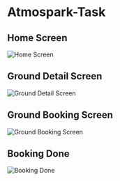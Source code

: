 # Atmospark-Task

## Home Screen
![Home Screen](https://github.com/user-attachments/assets/ebb9a2b9-aaeb-4480-8a8c-80c82c6eb31f)

## Ground Detail Screen
![Ground Detail Screen](https://github.com/user-attachments/assets/98a425a7-70fc-4f4d-993e-586b99de8504)

## Ground Booking Screen
![Ground Booking Screen](https://github.com/user-attachments/assets/484908f4-790e-48f3-9c52-35584694775a)

## Booking Done
![Booking Done](https://github.com/user-attachments/assets/3cdb3012-2639-4125-bb70-56038df07eab)
